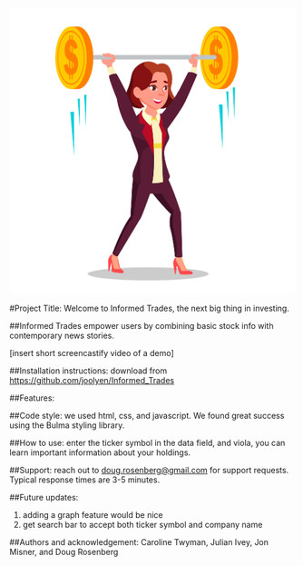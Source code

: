 <img src="assets/businesswoman.png">

#Project Title: Welcome to Informed Trades, the next big thing in investing.

##Informed Trades empower users by combining basic stock info with contemporary news stories.

[insert short screencastify video of a demo]

##Installation instructions: download from https://github.com/joolyen/Informed_Trades

##Features: 

##Code style: we used html, css, and javascript. We found great success using the Bulma styling library.

##How to use: enter the ticker symbol in the data field, and viola, you can learn important information about your holdings.

##Support: reach out to doug.rosenberg@gmail.com for support requests. Typical response times are 3-5 minutes.

##Future updates:
1) adding a graph feature would be nice
2) get search bar to accept both ticker symbol and company name

##Authors and acknowledgement:
Caroline Twyman, Julian Ivey, Jon Misner, and Doug Rosenberg
